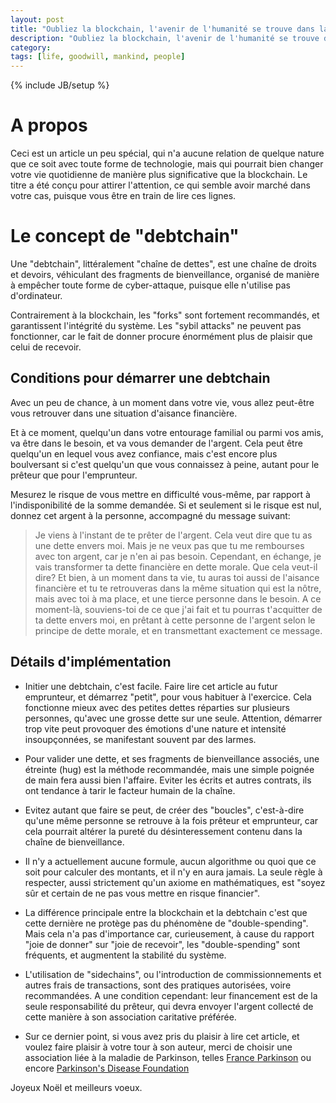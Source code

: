 ```yaml
---
layout: post
title: "Oubliez la blockchain, l'avenir de l'humanité se trouve dans la debtchain [fr]"
description: "Oubliez la blockchain, l'avenir de l'humanité se trouve dans la debtchain"
category:
tags: [life, goodwill, mankind, people]
---
```

{% include JB/setup %}

# A propos

Ceci est un article un peu spécial, qui n'a aucune relation de quelque nature que ce soit
avec toute forme de technologie, mais qui pourrait bien changer votre vie quotidienne
de manière plus significative que la blockchain.
Le titre a été conçu pour attirer l'attention, ce qui semble avoir marché dans votre cas,
puisque vous être en train de lire ces lignes.

# Le concept de "debtchain"

Une "debtchain", littéralement "chaîne de dettes", est une chaîne de droits et
devoirs, véhiculant des fragments de bienveillance, organisé de manière à empêcher
toute forme de cyber-attaque, puisque elle n'utilise pas d'ordinateur.

Contrairement à la blockchain, les "forks" sont fortement recommandés, et garantissent
l'intégrité du système. Les "sybil attacks" ne peuvent pas fonctionner, car le fait
de donner procure énormément plus de plaisir que celui de recevoir.

## Conditions pour démarrer une debtchain

Avec un peu de chance, à un moment dans votre vie, vous allez peut-être vous retrouver
dans une situation d'aisance financière.

Et à ce moment, quelqu'un dans votre entourage familial ou parmi vos amis, va être
dans le besoin, et va vous demander de l'argent. Cela peut être quelqu'un en lequel
vous avez confiance, mais c'est encore plus boulversant si c'est quelqu'un que vous
connaissez à peine, autant pour le prêteur que pour l'emprunteur.

Mesurez le risque de vous mettre en difficulté vous-même, par rapport à l'indisponibilité
de la somme demandée. Si et seulement si le risque est nul, donnez cet argent à la
personne, accompagné du message suivant:

> Je viens à l'instant de te prêter de l'argent. Cela veut dire que tu as une dette envers moi.
Mais je ne veux pas que tu me rembourses avec ton argent, car je n'en ai pas besoin.
Cependant, en échange, je vais transformer ta dette financière en dette morale.
Que cela veut-il dire? Et bien, à un moment dans ta vie, tu auras toi aussi de l'aisance
financière et tu te retrouveras dans la même situation qui est la nôtre, mais avec toi à ma place,
et une tierce personne dans le besoin.
A ce moment-là, souviens-toi de ce que j'ai fait et tu pourras t'acquitter de ta dette envers moi, en prêtant à cette personne
de l'argent selon le principe de dette morale, et en transmettant exactement ce message.

## Détails d'implémentation

- Initier une debtchain, c'est facile. Faire lire cet article au futur emprunteur, et démarrez "petit",
pour vous habituer à l'exercice. Cela fonctionne mieux avec des petites dettes réparties sur plusieurs personnes,
qu'avec une grosse dette sur une seule.
Attention, démarrer trop vite peut provoquer des émotions d'une nature et intensité insoupçonnées,
se manifestant souvent par des larmes.

- Pour valider une dette, et ses fragments de bienveillance associés, une étreinte (hug) est la
méthode recommandée, mais une simple poignée de main fera aussi bien l'affaire.
Eviter les écrits et autres contrats, ils ont tendance à tarir le facteur humain de la chaîne.

- Evitez autant que faire se peut, de créer des "boucles", c'est-à-dire qu'une même personne
se retrouve à la fois prêteur et emprunteur, car cela pourrait altérer la pureté du désinteressement
contenu dans la chaîne de bienveillance.

- Il n'y a actuellement aucune formule, aucun algorithme ou quoi que ce soit pour
calculer des montants, et il n'y en aura jamais. La seule règle à respecter, aussi strictement
qu'un axiome en mathématiques, est "soyez sûr et certain de ne pas vous mettre en risque financier".

- La différence principale entre la blockchain et la debtchain c'est que cette dernière ne protège pas
du phénomène de "double-spending". Mais cela n'a pas d'importance car, curieusement, à cause du rapport
"joie de donner" sur "joie de recevoir", les "double-spending" sont fréquents, et augmentent la stabilité du système.

- L'utilisation de "sidechains", ou l'introduction de commissionnements et autres frais de transactions,
sont des pratiques autorisées, voire recommandées. A une condition cependant: leur financement est de la
seule responsabilité du prêteur, qui devra envoyer l'argent collecté de cette manière à son association
caritative préférée.

- Sur ce dernier point, si vous avez pris du plaisir à lire cet article, et voulez faire plaisir à votre
tour à son auteur, merci de choisir une association liée à la maladie de Parkinson,
telles [France Parkinson](http://www.franceparkinson.fr/) ou encore [Parkinson's Disease Foundation](http://www.pdf.org/)

Joyeux Noël et meilleurs voeux.
